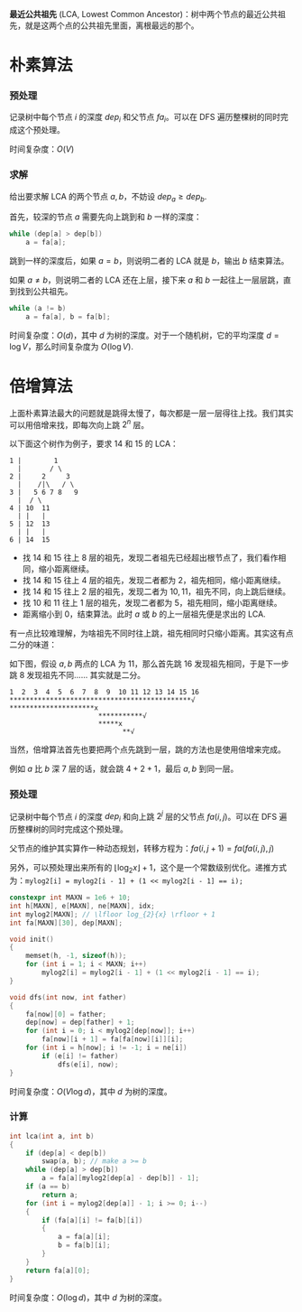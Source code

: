**最近公共祖先** (LCA, Lowest Common Ancestor)：树中两个节点的最近公共祖先，就是这两个点的公共祖先里面，离根最远的那个。

<!--more-->

# 朴素算法

### 预处理

记录树中每个节点 $i$ 的深度 $dep_i$ 和父节点 $fa_i$。可以在 DFS 遍历整棵树的同时完成这个预处理。

时间复杂度：$O(V)$

### 求解

给出要求解 LCA 的两个节点 $a,b$，不妨设 $dep_a\geq dep_b$.

首先，较深的节点 $a$ 需要先向上跳到和 $b$ 一样的深度：

```cpp
while (dep[a] > dep[b])
    a = fa[a];
```

跳到一样的深度后，如果 $a=b$，则说明二者的 LCA 就是 $b$，输出 $b$ 结束算法。

如果 $a\neq b$，则说明二者的 LCA 还在上层，接下来 $a$ 和 $b$ 一起往上一层层跳，直到找到公共祖先。

```cpp
while (a != b)
    a = fa[a], b = fa[b];
```

时间复杂度：$O(d)$，其中 $d$ 为树的深度。对于一个随机树，它的平均深度 $d=\log V$，那么时间复杂度为 $O(\log V)$.

# 倍增算法

上面朴素算法最大的问题就是跳得太慢了，每次都是一层一层得往上找。我们其实可以用倍增来找，即每次向上跳 $2^n$ 层。

以下面这个树作为例子，要求 $14$ 和 $15$ 的 LCA：

```
1 |        1
  |       / \
2 |     2     3
  |    /|\   / \
3 |   5 6 7 8   9
  |  / \
4 | 10  11
  | |   | 
5 | 12  13
  | |   |
6 | 14  15
```

- 找 $14$ 和 $15$ 往上 $8$ 层的祖先，发现二者祖先已经超出根节点了，我们看作相同，缩小距离继续。
- 找 $14$ 和 $15$ 往上 $4$ 层的祖先，发现二者都为 $2$，祖先相同，缩小距离继续。
- 找 $14$ 和 $15$ 往上 $2$ 层的祖先，发现二者为 $10,11$，祖先不同，向上跳后继续。
- 找 $10$ 和 $11$ 往上 $1$ 层的祖先，发现二者都为 $5$，祖先相同，缩小距离继续。
- 距离缩小到 $0$，结束算法。此时 $a$ 或 $b$ 的上一层祖先便是求出的 LCA.

有一点比较难理解，为啥祖先不同时往上跳，祖先相同时只缩小距离。其实这有点二分的味道：

如下图，假设 $a,b$ 两点的 LCA 为 $11$，那么首先跳 $16$ 发现祖先相同，于是下一步跳 $8$ 发现祖先不同...... 其实就是二分。

```
1  2  3  4  5  6  7  8  9  10 11 12 13 14 15 16
*********************************************√
*********************x
                      ***********√
                      *****x
                            **√      
```

当然，倍增算法首先也要把两个点先跳到一层，跳的方法也是使用倍增来完成。

例如 $a$ 比 $b$ 深 $7$ 层的话，就会跳 $4+2+1$，最后 $a,b$ 到同一层。

### 预处理

记录树中每个节点 $i$ 的深度 $dep_i$ 和向上跳 $2^j$ 层的父节点 $fa(i,j)$。可以在 DFS 遍历整棵树的同时完成这个预处理。

父节点的维护其实算作一种动态规划，转移方程为：$fa(i,j+1)=fa(fa(i,j),j)$

另外，可以预处理出来所有的 $\lfloor \log_2 x\rfloor+1$，这个是一个常数级别优化。递推方式为：`mylog2[i] = mylog2[i - 1] + (1 << mylog2[i - 1] == i);`

```cpp
constexpr int MAXN = 1e6 + 10;
int h[MAXN], e[MAXN], ne[MAXN], idx;
int mylog2[MAXN]; // \lfloor log_{2}{x} \rfloor + 1
int fa[MAXN][30], dep[MAXN];

void init()
{
    memset(h, -1, sizeof(h));
    for (int i = 1; i < MAXN; i++)
        mylog2[i] = mylog2[i - 1] + (1 << mylog2[i - 1] == i);
}

void dfs(int now, int father)
{
    fa[now][0] = father;
    dep[now] = dep[father] + 1;
    for (int i = 0; i < mylog2[dep[now]]; i++)
        fa[now][i + 1] = fa[fa[now][i]][i];
    for (int i = h[now]; i != -1; i = ne[i])
        if (e[i] != father)
            dfs(e[i], now);
}
```

时间复杂度：$O(V\log d)$，其中 $d$ 为树的深度。

### 计算

```cpp
int lca(int a, int b)
{
    if (dep[a] < dep[b])
        swap(a, b); // make a >= b
    while (dep[a] > dep[b])
        a = fa[a][mylog2[dep[a] - dep[b]] - 1];
    if (a == b)
        return a;
    for (int i = mylog2[dep[a]] - 1; i >= 0; i--)
    {
        if (fa[a][i] != fa[b][i])
        {
            a = fa[a][i];
            b = fa[b][i];
        }
    }
    return fa[a][0];
}
```

时间复杂度：$O(\log d)$，其中 $d$ 为树的深度。